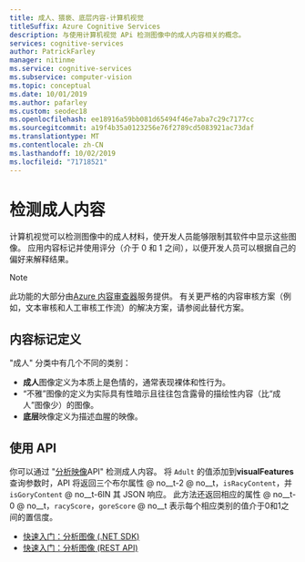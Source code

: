 ```yaml
---
title: 成人、猥亵、底层内容-计算机视觉
titleSuffix: Azure Cognitive Services
description: 与使用计算机视觉 APi 检测图像中的成人内容相关的概念。
services: cognitive-services
author: PatrickFarley
manager: nitinme
ms.service: cognitive-services
ms.subservice: computer-vision
ms.topic: conceptual
ms.date: 10/01/2019
ms.author: pafarley
ms.custom: seodec18
ms.openlocfilehash: ee18916a59bb081d65494f46e7aba7c29c7177cc
ms.sourcegitcommit: a19f4b35a0123256e76f2789cd5083921ac73daf
ms.translationtype: MT
ms.contentlocale: zh-CN
ms.lasthandoff: 10/02/2019
ms.locfileid: "71718521"
---
```

# <a name="detect-adult-content"></a>检测成人内容

计算机视觉可以检测图像中的成人材料，使开发人员能够限制其软件中显示这些图像。 应用内容标记并使用评分（介于 0 和 1 之间），以便开发人员可以根据自己的偏好来解释结果。

> [!NOTE]
> 此功能的大部分由[Azure 内容审查器](https://docs.microsoft.com/azure/cognitive-services/content-moderator/overview)服务提供。 有关更严格的内容审核方案（例如，文本审核和人工审核工作流）的解决方案，请参阅此替代方案。

## <a name="content-flag-definitions"></a>内容标记定义

"成人" 分类中有几个不同的类别：

- **成人**图像定义为本质上是色情的，通常表现裸体和性行为。
- “不雅”图像的定义为实际具有性暗示且往往包含露骨的描绘性内容（比“成人”图像少）的图像。
- **底层**映像定义为描述血腥的映像。

## <a name="use-the-api"></a>使用 API

你可以通过 "[分析映像](https://westus.dev.cognitive.microsoft.com/docs/services/5adf991815e1060e6355ad44/operations/56f91f2e778daf14a499e1fa)API" 检测成人内容。 将 `Adult` 的值添加到**visualFeatures**查询参数时，API 将返回三个布尔属性 @ no__t-2 @ no__t，`isRacyContent`，并 `isGoryContent` @ no__t-6IN 其 JSON 响应。 此方法还返回相应的属性 @ no__t-0 @ no__t，`racyScore`，`goreScore` @ no__t 表示每个相应类别的值介于0和1之间的置信度。

- [快速入门：分析图像 (.NET SDK)](./quickstarts-sdk/csharp-analyze-sdk.md)
- [快速入门：分析图像 (REST API)](./quickstarts/csharp-analyze.md)
